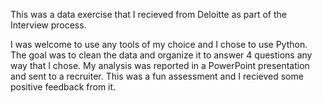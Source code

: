 This was a data exercise that I recieved from Deloitte as part of the Interview process.

I was welcome to use any tools of my choice and I chose to use Python. 
The goal was to clean the data and organize it to answer 4 questions any way that I chose.
My analysis was reported in a PowerPoint presentation and sent to a recruiter. 
This was a fun assessment and I recieved some positive feedback from it.